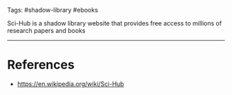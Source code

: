 Tags: #shadow-library #ebooks 

Sci-Hub is a shadow library website that provides free access to millions of research papers and books

---
# References
- https://en.wikipedia.org/wiki/Sci-Hub